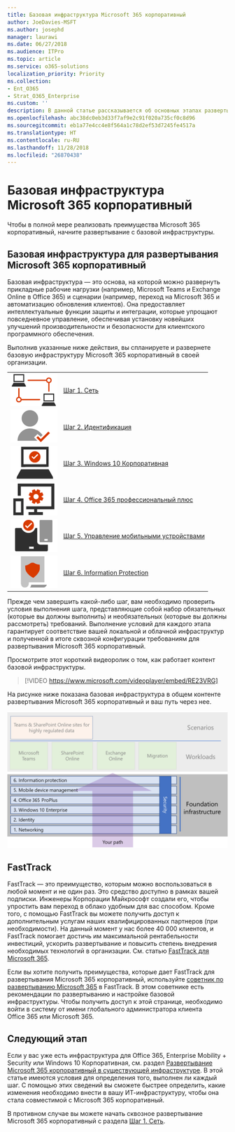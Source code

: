 ```yaml
---
title: Базовая инфраструктура Microsoft 365 корпоративный
author: JoeDavies-MSFT
ms.author: josephd
manager: laurawi
ms.date: 06/27/2018
ms.audience: ITPro
ms.topic: article
ms.service: o365-solutions
localization_priority: Priority
ms.collection:
- Ent_O365
- Strat_O365_Enterprise
ms.custom: ''
description: В данной статье рассказывается об основных этапах развертывания базовой инфраструктуры для Microsoft 365 корпоративный в организации.
ms.openlocfilehash: abc38dc0eb3d33f7af9e2c91f020a735cf0c8d96
ms.sourcegitcommit: eb1a77e4cc4e8f564a1c78d2ef53d7245fe4517a
ms.translationtype: HT
ms.contentlocale: ru-RU
ms.lasthandoff: 11/28/2018
ms.locfileid: "26870438"
---
```

# <a name="microsoft-365-enterprise-foundation-infrastructure"></a>Базовая инфраструктура Microsoft 365 корпоративный

Чтобы в полной мере реализовать преимущества Microsoft 365 корпоративный, начните развертывание с базовой инфраструктуры. 

## <a name="foundation-infrastructure-for-deploying-microsoft-365-enterprise"></a>Базовая инфраструктура для развертывания Microsoft 365 корпоративный

Базовая инфраструктура — это основа, на которой можно развернуть прикладные рабочие нагрузки (например, Microsoft Teams и Exchange Online в Office 365) и сценарии (например, переход на Microsoft 365 и автоматизацию обновления клиентов). Она предоставляет интеллектуальные функции защиты и интеграции, которые упрощают повседневное управление, обеспечивая установку новейших улучшений производительности и безопасности для клиентского программного обеспечения.

Выполнив указанные ниже действия, вы спланируете и развернете базовую инфраструктуру Microsoft 365 корпоративный в своей организации.

|||
|:-------|:-----|
|![](./media/deploy-foundation-infrastructure/networking_icon-small.png)|[Шаг 1. Сеть](networking-infrastructure.md)|
|![](./media/deploy-foundation-infrastructure/identity_icon-small.png)|[Шаг 2. Идентификация](identity-infrastructure.md)|
|![](./media/deploy-foundation-infrastructure/win10enterprise_icon-small.png)|[Шаг 3. Windows 10 Корпоративная](windows10-infrastructure.md)|
|![](./media/deploy-foundation-infrastructure/O365proplus_icon-small.png)|[Шаг 4. Office 365 профессиональный плюс](office365proplus-infrastructure.md)|
|![](./media/deploy-foundation-infrastructure/mobiledevicemgmt_icon-small.png)|[Шаг 5. Управление мобильными устройствами](mobility-infrastructure.md)|
|![](./media/deploy-foundation-infrastructure/infoprotection_icon-small.png)|[Шаг 6. Information Protection](infoprotect-infrastructure.md)|


Прежде чем завершить какой-либо шаг, вам необходимо проверить условия выполнения шага, представляющие собой набор обязательных (которые вы должны выполнить) и необязательных (которые вы должны рассмотреть) требований. Выполнение условий для каждого этапа гарантирует соответствие вашей локальной и облачной инфраструктур и полученной в итоге сквозной конфигурации требованиям для развертывания Microsoft 365 корпоративный.

Просмотрите этот короткий видеоролик о том, как работает контент базовой инфраструктуры.

> [!VIDEO https://www.microsoft.com/videoplayer/embed/RE23VRG]

На рисунке ниже показана базовая инфраструктура в общем контенте развертывания Microsoft 365 корпоративный и ваш путь через нее.

![](./media/deploy-foundation-infrastructure/m365-deploy-content-arch-foundation.png)

## <a name="fasttrack"></a>FastTrack

FastTrack — это преимущество, которым можно воспользоваться в любой момент и не один раз. Это средство доступно в рамках вашей подписки. Инженеры Корпорации Майкрософт создали его, чтобы упростить вам переход в облако удобным для вас способом. Кроме того, с помощью FastTrack вы можете получить доступ к дополнительным услугам наших квалифицированных партнеров (при необходимости). На данный момент у нас более 40 000 клиентов, и FastTrack помогает достичь им максимальной рентабельности инвестиций, ускорить развертывание и повысить степень внедрения необходимых технологий в организации. См. статью [FastTrack для Microsoft 365](https://fasttrack.microsoft.com/microsoft365). 

Если вы хотите получить преимущества, которые дает FastTrack для развертывания Microsoft 365 корпоративный, используйте [советник по развертыванию Microsoft 365](https://aka.ms/microsoft365setupguide) в FastTrack. В этом советнике есть рекомендации по развертыванию и настройке базовой инфраструктуры. Чтобы получить доступ к этой странице, необходимо войти в систему от имени глобального администратора клиента Office 365 или Microsoft 365.

## <a name="next-step"></a>Следующий этап

Если у вас уже есть инфраструктура для Office 365, Enterprise Mobility + Security или Windows 10 Корпоративная, см. раздел [Развертывание Microsoft 365 корпоративный в существующей инфраструктуре](deploy-with-existing-infrastructure.md). В этой статье имеются условия для определения того, выполнен ли каждый шаг. С помощью этих сведений вы сможете быстрее определить, какие изменения необходимо внести в вашу ИТ-инфраструктуру, чтобы она стала совместимой с Microsoft 365 корпоративный.

В противном случае вы можете начать сквозное развертывание Microsoft 365 корпоративный с раздела [Шаг 1. Сеть](networking-infrastructure.md).